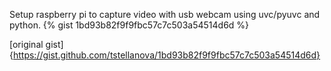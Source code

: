 
Setup raspberry pi to capture video with usb webcam using uvc/pyuvc and python.
{% gist 1bd93b82f9f9fbc57c7c503a54514d6d %}

[original gist] {https://gist.github.com/tstellanova/1bd93b82f9f9fbc57c7c503a54514d6d}
